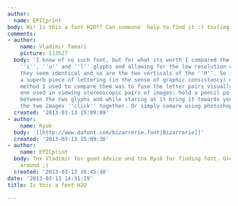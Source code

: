 ```yaml
---
author:
  name: EPICprint
body: Hi! Is this a font H2O?? Can someone  help to find it :) tnx[img:sites/default/files/old-images/h2o_3936.JPG]
comments:
- author:
    name: Vladimir Tamari
    picture: 113527
  body: 'I know of no such font, but for what its worth I compared the pairs of  ''a'',
    ''i'', ''u'' and ''l'' glyphs and allowing for the low resolution of the image,
    they seem identical and so are the two verticals of the ''H''. So it is either
    a superb piece of lettering (in the sense of graphic consistency) or its a font.  The
    method I used to compare them was to fuse the letter pairs visually using a ''cross-eye''  technique,
    one used in viewing stereoscopic pairs of images: hold a pencil point halfway
    between the two glyphs and while staring at it bring it towards your nose until
    the two images ''click'' together. Or simply comare using photoshop layers!'
  created: '2013-03-13 15:09:09'
- author:
    name: Ryuk
  body: '[[http://www.dafont.com/bizarrerie.font|Bizarrerie]]'
  created: '2013-03-13 15:09:38'
- author:
    name: EPICprint
  body: Tnx Vladimir for good advice and tnx Ryuk for finding font. Great people here
    around ;)
  created: '2013-03-13 16:45:48'
date: '2013-03-13 14:31:19'
title: Is this a font H2O

---
```

